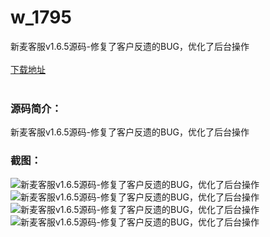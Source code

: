 # w_1795
新麦客服v1.6.5源码-修复了客户反遗的BUG，优化了后台操作
<br/></br>
[下载地址](https://www.uuid2.com/1795.html "下载地址")
<br/></br>
<h3>源码简介：</h3>
<p>新麦客服v1.6.5源码-修复了客户反遗的BUG，优化了后台操作<p>
<p>       <p>
<h3>截图：</h3>
<img src="https://www.uuid2.com/wp-content/uploads/img/202111/e19f2ad658.png" alt="新麦客服v1.6.5源码-修复了客户反遗的BUG，优化了后台操作"><img src="https://www.uuid2.com/wp-content/uploads/img/202111/a134f12476.png" alt="新麦客服v1.6.5源码-修复了客户反遗的BUG，优化了后台操作"><img src="https://www.uuid2.com/wp-content/uploads/img/202111/a134f12367.jpeg" alt="新麦客服v1.6.5源码-修复了客户反遗的BUG，优化了后台操作"><img src="https://www.uuid2.com/wp-content/uploads/img/202111/788bb6d778.png" alt="新麦客服v1.6.5源码-修复了客户反遗的BUG，优化了后台操作">

